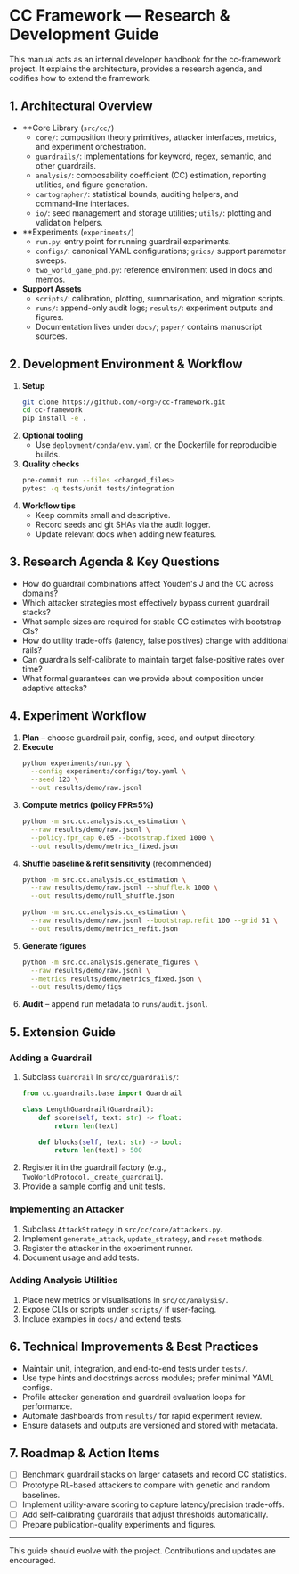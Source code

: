 # CC Framework — Research & Development Guide

This manual acts as an internal developer handbook for the cc-framework project. It explains the architecture, provides a research agenda, and codifies how to extend the framework.

## 1. Architectural Overview

- **Core Library (`src/cc/`)
  - `core/`: composition theory primitives, attacker interfaces, metrics, and experiment orchestration.
  - `guardrails/`: implementations for keyword, regex, semantic, and other guardrails.
  - `analysis/`: composability coefficient (CC) estimation, reporting utilities, and figure generation.
  - `cartographer/`: statistical bounds, auditing helpers, and command‑line interfaces.
  - `io/`: seed management and storage utilities; `utils/`: plotting and validation helpers.
- **Experiments (`experiments/`)
  - `run.py`: entry point for running guardrail experiments.
  - `configs/`: canonical YAML configurations; `grids/` support parameter sweeps.
  - `two_world_game_phd.py`: reference environment used in docs and memos.
- **Support Assets**
  - `scripts/`: calibration, plotting, summarisation, and migration scripts.
  - `runs/`: append-only audit logs; `results/`: experiment outputs and figures.
  - Documentation lives under `docs/`; `paper/` contains manuscript sources.

## 2. Development Environment & Workflow

1. **Setup**
   ```bash
   git clone https://github.com/<org>/cc-framework.git
   cd cc-framework
   pip install -e .
   ```
2. **Optional tooling**
   - Use `deployment/conda/env.yaml` or the Dockerfile for reproducible builds.
3. **Quality checks**
   ```bash
   pre-commit run --files <changed_files>
   pytest -q tests/unit tests/integration
   ```
4. **Workflow tips**
   - Keep commits small and descriptive.
   - Record seeds and git SHAs via the audit logger.
   - Update relevant docs when adding new features.

## 3. Research Agenda & Key Questions

- How do guardrail combinations affect Youden's J and the CC across domains?
- Which attacker strategies most effectively bypass current guardrail stacks?
- What sample sizes are required for stable CC estimates with bootstrap CIs?
- How do utility trade-offs (latency, false positives) change with additional rails?
- Can guardrails self-calibrate to maintain target false-positive rates over time?
- What formal guarantees can we provide about composition under adaptive attacks?

## 4. Experiment Workflow

1. **Plan** – choose guardrail pair, config, seed, and output directory.
2. **Execute**
   ```bash
   python experiments/run.py \
     --config experiments/configs/toy.yaml \
     --seed 123 \
     --out results/demo/raw.jsonl
   ```
3. **Compute metrics (policy FPR≤5%)**
   ```bash
   python -m src.cc.analysis.cc_estimation \
     --raw results/demo/raw.jsonl \
     --policy.fpr_cap 0.05 --bootstrap.fixed 1000 \
     --out results/demo/metrics_fixed.json
   ```
4. **Shuffle baseline & refit sensitivity** (recommended)
   ```bash
   python -m src.cc.analysis.cc_estimation \
     --raw results/demo/raw.jsonl --shuffle.k 1000 \
     --out results/demo/null_shuffle.json

   python -m src.cc.analysis.cc_estimation \
     --raw results/demo/raw.jsonl --bootstrap.refit 100 --grid 51 \
     --out results/demo/metrics_refit.json
   ```
5. **Generate figures**
   ```bash
   python -m src.cc.analysis.generate_figures \
     --raw results/demo/raw.jsonl \
     --metrics results/demo/metrics_fixed.json \
     --out results/demo/figs
   ```
6. **Audit** – append run metadata to `runs/audit.jsonl`.

## 5. Extension Guide

### Adding a Guardrail
1. Subclass `Guardrail` in `src/cc/guardrails/`:
   ```python
   from cc.guardrails.base import Guardrail

   class LengthGuardrail(Guardrail):
       def score(self, text: str) -> float:
           return len(text)

       def blocks(self, text: str) -> bool:
           return len(text) > 500
   ```
2. Register it in the guardrail factory (e.g., `TwoWorldProtocol._create_guardrail`).
3. Provide a sample config and unit tests.

### Implementing an Attacker
1. Subclass `AttackStrategy` in `src/cc/core/attackers.py`.
2. Implement `generate_attack`, `update_strategy`, and `reset` methods.
3. Register the attacker in the experiment runner.
4. Document usage and add tests.

### Adding Analysis Utilities
1. Place new metrics or visualisations in `src/cc/analysis/`.
2. Expose CLIs or scripts under `scripts/` if user-facing.
3. Include examples in `docs/` and extend tests.

## 6. Technical Improvements & Best Practices

- Maintain unit, integration, and end-to-end tests under `tests/`.
- Use type hints and docstrings across modules; prefer minimal YAML configs.
- Profile attacker generation and guardrail evaluation loops for performance.
- Automate dashboards from `results/` for rapid experiment review.
- Ensure datasets and outputs are versioned and stored with metadata.

## 7. Roadmap & Action Items

- [ ] Benchmark guardrail stacks on larger datasets and record CC statistics.
- [ ] Prototype RL-based attackers to compare with genetic and random baselines.
- [ ] Implement utility-aware scoring to capture latency/precision trade-offs.
- [ ] Add self-calibrating guardrails that adjust thresholds automatically.
- [ ] Prepare publication-quality experiments and figures.

---
This guide should evolve with the project. Contributions and updates are encouraged.
